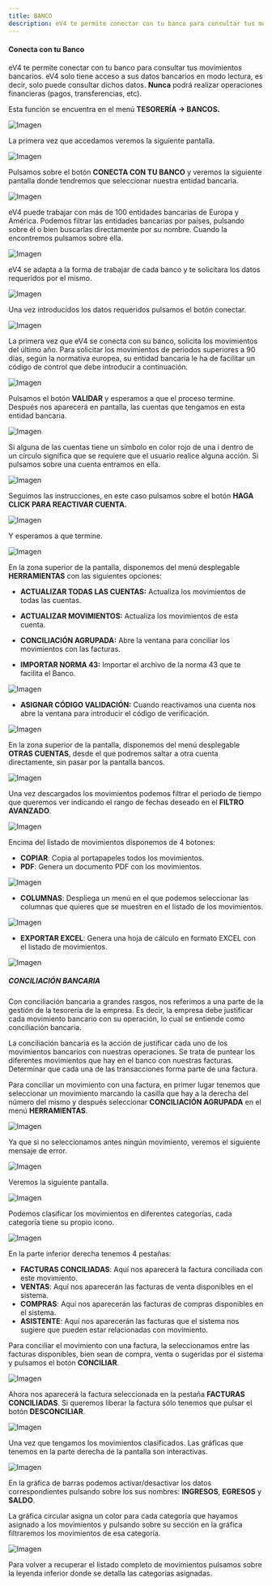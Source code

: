 ```yaml
---
title: BANCO
description: eV4 te permite conectar con tu banco para consultar tus movimientos bancarios. eV4 solo tiene acceso a sus datos bancarios en modo lectura, es decir, solo puede consultar dichos datos.
---
```


#### Conecta con tu Banco

eV4 te permite conectar con tu banco para consultar tus movimientos bancarios. eV4 solo tiene acceso a sus datos bancarios en modo lectura, es decir, solo puede consultar dichos datos. **Nunca** podrá realizar operaciones financieras (pagos, transferencias, etc).

Esta función se encuentra en el menú **TESORERÍA → BANCOS.**


![Imagen](../../../assets/tu_empresa/bancoo_1.png)

La primera vez que accedamos veremos la siguiente pantalla.

![Imagen](../../../assets/tu_empresa/bancoo_2.png)

Pulsamos sobre el botón **CONECTA CON TU BANCO** y veremos la siguiente pantalla donde tendremos que seleccionar nuestra entidad bancaria.

![Imagen](../../../assets/tu_empresa/bancoo_3.png)

eV4 puede trabajar con más de 100 entidades bancarias de Europa y América. Podemos filtrar las entidades bancarias por países, pulsando sobre él o bien buscarlas directamente por su nombre. Cuando la encontremos pulsamos sobre ella.

![Imagen](../../../assets/tu_empresa/bancoo_4.png)

eV4 se adapta a la forma de trabajar de cada banco y te solicitara los datos requeridos por el mismo.

![Imagen](../../../assets/tu_empresa/bancoo_5.png)

Una vez introducidos los datos requeridos pulsamos el botón conectar.

![Imagen](../../../assets/tu_empresa/bancoo_6.png)

La primera vez que eV4 se conecta con su banco, solicita los movimientos del último año. Para solicitar los movimientos de periodos superiores a 90 días, según la normativa europea, su entidad bancaria le ha de facilitar un código de control que debe introducir a continuación.

![Imagen](../../../assets/tu_empresa/bancoo_7.png)

Pulsamos el botón **VALIDAR** y esperamos a que el proceso termine. Después nos aparecerá en pantalla, las cuentas que tengamos en esta entidad bancaria.

![Imagen](../../../assets/tu_empresa/bancoo_8.png)

Si alguna de las cuentas tiene un símbolo en color rojo de una i dentro de un círculo significa que se requiere que el usuario realice alguna acción. Si pulsamos sobre una cuenta entramos en ella.

![Imagen](../../../assets/tu_empresa/bancoo_9.png)

Seguimos las instrucciones, en este caso pulsamos sobre el botón **HAGA CLICK PARA REACTIVAR CUENTA.**

![Imagen](../../../assets/tu_empresa/bancoo_10.png)

Y esperamos a que termine.

![Imagen](../../../assets/tu_empresa/bancoo_11.png)

En la zona superior de la pantalla, disponemos del menú desplegable **HERRAMIENTAS** con las siguientes opciones:

- **ACTUALIZAR TODAS LAS CUENTAS:** Actualiza los movimientos de todas las cuentas.


- **ACTUALIZAR MOVIMIENTOS:** Actualiza los movimientos de esta cuenta.

- **CONCILIACIÓN AGRUPADA:** Abre la ventana para conciliar los movimientos con las facturas.

- **IMPORTAR NORMA 43:** Importar el archivo de la norma 43 que te facilita el Banco.

![Imagen](../../../assets/tu_empresa/bancoo_12.png)

- **ASIGNAR CÓDIGO VALIDACIÓN:** Cuando reactivamos una cuenta nos abre la ventana para introducir el código de verificación.

![Imagen](../../../assets/tu_empresa/bancoo_13.png)

En la zona superior de la pantalla, disponemos del menú desplegable **OTRAS CUENTAS**, desde el que podremos saltar a otra cuenta directamente, sin pasar por la pantalla bancos.

![Imagen](../../../assets/tu_empresa/bancoo_14.png)

Una vez descargados los movimientos podemos filtrar el periodo de tiempo que queremos ver indicando el rango de fechas deseado en el **FILTRO AVANZADO**.

![Imagen](../../../assets/tu_empresa/bancoo_15.png)

Encima del listado de movimientos disponemos de 4 botones:

- **COPIAR**: Copia al portapapeles todos los movimientos.
- **PDF**: Genera un documento PDF con los movimientos.

![Imagen](../../../assets/tu_empresa/bancoo_16.png)

- **COLUMNAS**: Despliega un menú en el que podemos seleccionar las columnas que quieres que se muestren en el listado de los movimientos.

![Imagen](../../../assets/tu_empresa/bancoo_17.png)

- **EXPORTAR EXCEL**: Genera una hoja de cálculo en formato EXCEL con el listado de movimientos.

![Imagen](../../../assets/tu_empresa/bancoo_18.png)

##### CONCILIACIÓN BANCARIA
Con conciliación bancaria a grandes rasgos, nos referimos a una parte de la gestión de la tesorería de la empresa. Es decir, la empresa debe justificar cada movimiento bancario con su operación, lo cual se entiende como conciliación bancaria.

La conciliación bancaria es la acción de justificar cada uno de los movimientos bancarios con nuestras operaciones. Se trata de puntear los diferentes movimientos que hay en el banco con nuestras facturas. Determinar que cada una de las transacciones forma parte de una factura.

Para conciliar un movimiento con una factura, en primer lugar tenemos que seleccionar un movimiento marcando la casilla que hay a la derecha del número del mismo y después seleccionar **CONCILIACIÓN AGRUPADA** en el menú **HERRAMIENTAS**.

![Imagen](../../../assets/tu_empresa/bancoo_19.png)

Ya que si no seleccionamos antes ningún movimiento, veremos el siguiente mensaje de error.

![Imagen](../../../assets/tu_empresa/bancoo_20.png)

Veremos la siguiente pantalla.

![Imagen](../../../assets/tu_empresa/bancoo_21.png)

Podemos clasificar los movimientos en diferentes categorías, cada categoría tiene su propio icono.

![Imagen](../../../assets/tu_empresa/bancoo_22.png)

En la parte inferior derecha tenemos 4 pestañas:

- **FACTURAS CONCILIADAS**: Aquí nos aparecerá la factura conciliada con este movimiento.
- **VENTAS**: Aquí nos aparecerán las facturas de venta disponibles en el sistema.
- **COMPRAS**: Aquí nos aparecerán las facturas de compras disponibles en el sistema.
- **ASISTENTE**: Aquí nos aparecerán las facturas que el sistema nos sugiere que pueden estar relacionadas con movimiento.

Para conciliar el movimiento con una factura, la seleccionamos entre las facturas disponibles, bien sean de compra, venta o sugeridas por el sistema y pulsamos el botón **CONCILIAR**.

![Imagen](../../../assets/tu_empresa/bancoo_23.png)

Ahora nos aparecerá la factura seleccionada en la pestaña **FACTURAS CONCILIADAS**. Si queremos liberar la factura sólo tenemos que pulsar el botón **DESCONCILIAR**.

![Imagen](../../../assets/tu_empresa/bancoo_24.png)

Una vez que tengamos los movimientos clasificados. Las gráficas que tenemos en la parte derecha de la pantalla son interactivas.

![Imagen](../../../assets/tu_empresa/bancoo_25.png)

En la gráfica de barras podemos activar/desactivar los datos correspondientes pulsando sobre los sus nombres: **INGRESOS**, **EGRESOS** y **SALDO**.

La gráfica circular asigna un color para cada categoría que hayamos asignado a los movimientos y pulsando sobre su sección en la gráfica filtraremos los movimientos de esa categoría.

![Imagen](../../../assets/tu_empresa/bancoo_26.png)

Para volver a recuperar el listado completo de movimientos pulsamos sobre la leyenda inferior donde se detalla las categorías asignadas.
